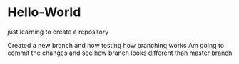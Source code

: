 # Hello-World
just learning to create a repository

Created a new branch and now testing how branching works
Am going to commit the changes
and see how branch looks different than master branch
